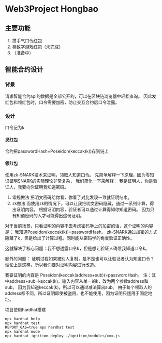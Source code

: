 # Web3Project Hongbao 

## 主要功能
1. 拼手气口令红包
2. 猜数字游戏红包（未完成）
3. （准备中）

## 智能合约设计
### 背景
请求智能合约api的数据是全部公开的，可以在区块链浏览器中轻松查询。
因此发红包和领红包时，口令需要加密，防止交互合约后口令泄露。


### 设计
口令记为k
#### 发红包
合约把passwordHash=Poseidon(keccak(k))存到链上

#### 领红包
使用zk-SNARK技术来证明，领取人知道口令。
先简单解释一下原理，因为零知识证明SNARK的实际理论非常复杂， 我们简化一下来解释：
我是证明人，你是验证人，我要向你证明我知道密码。
1. 常规做法
把明文密码给你看，你看了对比发现一致就证明结束。
2. zk做法
而使用zk的情况下，可以让我把明文密码隐藏，通过一系列计算，得出证明内容。
根据证明内容，验证者可以通过计算得知你知道密码。 因为只有知道密码的人才可能得出这份证明。

对于当前场景，只看证明的内容不去考虑密码学上的加密的话，这个证明的内容是：
我知道Poseidon(keccak(k))=passwordHash。
zk-SNARK通过加密的方式隐藏了k，但是给出了计算过程。同时能从密码学的角度验证正确性。

这就解决了核心问题：我不想透露口令k，但是想让验证人确信我知道口令k。

额外的问题：
证明过程如果被别人复制，是不是也可以让验证者认为知道口令？  理论上是这样，所以我们要对证明内容进行改造。

我要证明的内容是 Poseidon(keccak(address+sub))=passwordHash。
注：其中address+sub=keccak(k)。输入内容从单一的k，改为两个参数address和sub。
因为我知道keccak(k)，所以可以通过减法算出sub。
由于每个领取人的address都不同，所以证明即使被盗用，也不能使用，因为证明只适用于固定地址。

项目使用hardhat搭建
```shell
npx hardhat help
npx hardhat test
REPORT_GAS=true npx hardhat test
npx hardhat node
npx hardhat ignition deploy ./ignition/modules/xxx.js
```
